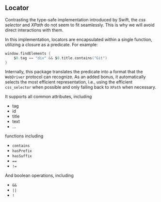 

## Locator

Contrasting the type-safe implementation introduced by Swift, the *css selector* and *XPath* do not seem to fit seamlessly. This is why we will avoid direct interactions with them.

In this implementation, locators are encapsulated within a single function, utilizing a closure as a predicate. For example:
```swift
window.findElements {
    $0.tag == "div" && $0.title.contains("Git")
}
```
Internally, this package translates the predicate into a format that the `WebDriver` protocol can recognize. As an added bonus, it automatically selects the most efficient representation, i.e., using the efficient `css_selector` when possible and only falling back to `XPath` when necessary.

It supports all common attributes, including
- tag
- id
- title
- text
- ...

functions including
- `contains`
- `hasPrefix`
- `hasSuffix`
- `==`
- `!=`

And boolean operations, including
- `&&`
- `||`
- `!`

